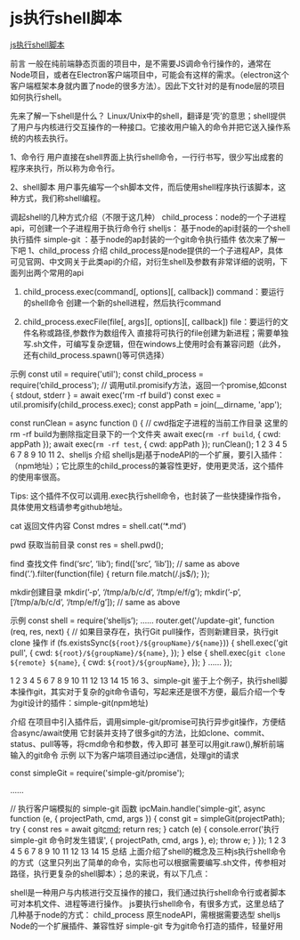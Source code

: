 <!--
 * @Author: tangdaoyong
 * @Date: 2021-05-11 15:34:04
 * @LastEditors: tangdaoyong
 * @LastEditTime: 2021-05-11 15:54:22
 * @Description: js执行shell脚本
-->
# js执行shell脚本

[js执行shell脚本](https://blog.csdn.net/cindy647/article/details/108830841)

前言
一般在纯前端静态页面的项目中，是不需要JS调命令行操作的，通常在Node项目，或者在Electron客户端项目中，可能会有这样的需求。（electron这个客户端框架本身就内置了node的很多方法）。因此下文针对的是有node层的项目如何执行shell。

先来了解一下shell是什么？
Linux/Unix中的shell，翻译是’壳’的意思；shell提供了用户与内核进行交互操作的一种接口。它接收用户输入的命令并把它送入操作系统的内核去执行。

1、命令行
用户直接在shell界面上执行shell命令，一行行书写，很少写出成套的程序来执行，所以称为命令行。

2、shell脚本
用户事先编写一个sh脚本文件，而后使用shell程序执行该脚本，这种方式，我们称shell编程。

调起shell的几种方式介绍（不限于这几种）
child_process：node的一个子进程api，可创建一个子进程用于执行命令行
shelljs： 基于node的api封装的一个shell执行插件
simple-git ：基于node的ap封装的一个git命令执行插件
依次来了解一下吧
1、child_process
介绍
child_process是node提供的一个子进程AP，具体可见官网、中文网关于此类api的介绍，对衍生shell及参数有非常详细的说明，下面列出两个常用的api

1. child_process.exec(command[, options][, callback])
command：要运行的shell命令
创建一个新的shell进程，然后执行command

2. child_process.execFile(file[, args][, options][, callback])
file：要运行的文件名称或路径,参数作为数组传入
直接将可执行的file创建为新进程；需要单独写.sh文件，可编写复杂逻辑，但在windows上使用时会有兼容问题（此外，还有child_process.spawn()等可供选择）

示例
const util = require('util');
const child_process = require(‘child_process');
// 调用util.promisify方法，返回一个promise,如const { stdout, stderr } = await exec('rm -rf build')
const exec = util.promisify(child_process.exec);
const appPath = join(__dirname, 'app');

const runClean = async function () {
 // cwd指定子进程的当前工作目录 这里的rm -rf build为删除指定目录下的一个文件夹
  await exec(`rm -rf build`, { cwd: appPath });
  await exec(`rm -rf test`, { cwd: appPath });
runClean();
1
2
3
4
5
6
7
8
9
10
11
2、shelljs
介绍
shelljs是j基于nodeAPI的一个扩展，要引入插件：（npm地址）；它比原生的child_process的兼容性更好，使用更灵活，这个插件的使用率很高。

Tips:
这个插件不仅可以调用.exec执行shell命令，也封装了一些快捷操作指令，具体使用文档请参考github地址。

cat 返回文件内容
Const mdres = shell.cat(‘*.md’)

pwd 获取当前目录
const res = shell.pwd();

find 查找文件
find(‘src’, ‘lib’);
find([‘src’, ‘lib’]); // same as above
find(’.’).filter(function(file) { return file.match(/.js$/); });

mkdir创建目录
mkdir(’-p’, ‘/tmp/a/b/c/d’, ‘/tmp/e/f/g’);
mkdir(’-p’, [’/tmp/a/b/c/d’, ‘/tmp/e/f/g’]); // same as above

示例
const shell = require(‘shelljs’);
……
router.get('/update-git', function (req, res, next) {
  // 如果目录存在，执行Git pull操作，否则新建目录，执行git clone 操作
  if (fs.existsSync(`${root}/${groupName}/${name}`)) {
    shell.exec('git pull', {
      cwd: `${root}/${groupName}/${name}`,
    });
  } else {
    shell.exec(`git clone ${remote} ${name}`, {
      cwd: `${root}/${groupName}`,
    });
  }
……
});

1
2
3
4
5
6
7
8
9
10
11
12
13
14
15
16
3、simple-git
鉴于上个例子，执行shell脚本操作git，其实对于复杂的git命令语句，写起来还是很不方便，最后介绍一个专为git设计的插件：simple-git(npm地址)

介绍
在项目中引入插件后，调用simple-git/promise可执行异步git操作，方便结合async/await使用
它封装并支持了很多git的方法，比如clone、commit、status、pull等等，将cmd命令和参数，传入即可
甚至可以用git.raw(),解析前端输入的git命令
示例
以下为客户端项目通过ipc通信，处理git的请求

const simpleGit = require('simple-git/promise');

......

// 执行客户端模拟的 simple-git 函数
ipcMain.handle('simple-git', async function (e, { projectPath, cmd, args }) {
  const git = simpleGit(projectPath);
  try {
    const res = await git[cmd](...args);
    return res;
  } catch (e) {
    console.error('执行 simple-git 命令时发生错误', { projectPath, cmd, args }, e);
    throw e;
  }
});
1
2
3
4
5
6
7
8
9
10
11
12
13
14
15
总结
上面介绍了shell的概念及三种js执行shell命令的方式（这里只列出了简单的命令，实际也可以根据需要编写.sh文件，传参相对路径，执行更复杂的shell脚本）；总的来说，有以下几点：

shell是一种用户与内核进行交互操作的接口，我们通过执行shell命令行或者脚本可对本机文件、进程等进行操作。
js要执行shell命令，有很多方式，这里总结了几种基于node的方式：
child_process 原生nodeAPI，需根据需要选型
shelljs Node的一个扩展插件、兼容性好
simple-git
专为git命令打造的插件，轻量好用